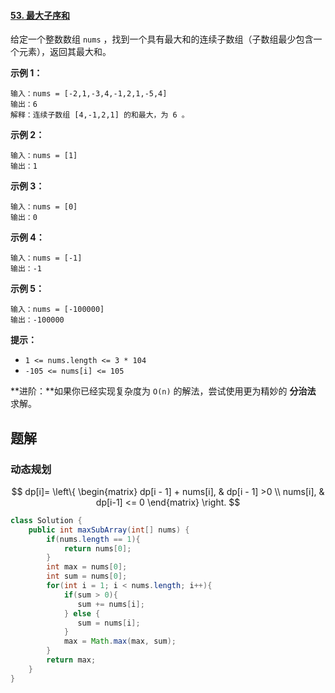 #### [53. 最大子序和](https://leetcode-cn.com/problems/maximum-subarray/)



给定一个整数数组 `nums` ，找到一个具有最大和的连续子数组（子数组最少包含一个元素），返回其最大和。

 

**示例 1：**

```
输入：nums = [-2,1,-3,4,-1,2,1,-5,4]
输出：6
解释：连续子数组 [4,-1,2,1] 的和最大，为 6 。
```

**示例 2：**

```
输入：nums = [1]
输出：1
```

**示例 3：**

```
输入：nums = [0]
输出：0
```

**示例 4：**

```
输入：nums = [-1]
输出：-1
```

**示例 5：**

```
输入：nums = [-100000]
输出：-100000
```

 

**提示：**

-   `1 <= nums.length <= 3 * 104`
-   `-105 <= nums[i] <= 105`

 

**进阶：**如果你已经实现复杂度为 `O(n)` 的解法，尝试使用更为精妙的 **分治法** 求解。



## 题解

### 动态规划

$$
dp[i]=
\left\{
\begin{matrix} 
dp[i - 1] + nums[i], & dp[i - 1] >0 \\
nums[i], & dp[i-1] <= 0 
\end{matrix}
\right.
$$

```java
class Solution {
    public int maxSubArray(int[] nums) {
        if(nums.length == 1){
            return nums[0];
        }
        int max = nums[0];
        int sum = nums[0];
        for(int i = 1; i < nums.length; i++){
            if(sum > 0){
               sum += nums[i];
            } else {
               sum = nums[i];
            }
            max = Math.max(max, sum);
        }
        return max;
    }
}
```

